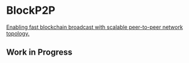 # BlockP2P

[Enabling fast blockchain broadcast with scalable peer-to-peer network topology.](https://drive.google.com/file/d/18qJ3y72H_BLahxoMqaOFHjTLdq0Ai1uz/view?usp=sharing)

## Work in Progress
